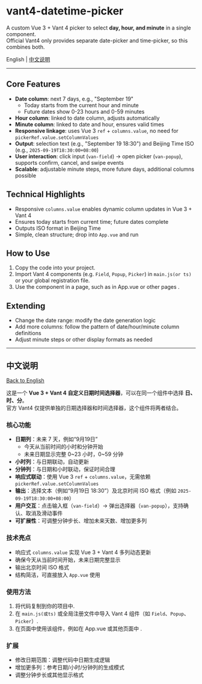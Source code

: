 # vant4-datetime-picker
A custom Vue 3 + Vant 4 picker to select **day, hour, and minute** in a single component.  
Official Vant4 only provides separate date-picker and time-picker, so this combines both.  

English | [中文说明](#中文说明)

---

## Core Features
- **Date column**: next 7 days, e.g., "September 19"
  - Today starts from the current hour and minute
  - Future dates show 0-23 hours and 0-59 minutes
- **Hour column**: linked to date column, adjusts automatically
- **Minute column**: linked to date and hour, ensures valid times
- **Responsive linkage**: uses Vue 3 `ref` + `columns.value`, no need for `pickerRef.value.setColumnValues`
- **Output**: selection text (e.g., "September 19 18:30") and Beijing Time ISO (e.g., `2025-09-19T18:30:00+08:00`)
- **User interaction**: click input (`van-field`) → open picker (`van-popup`), supports confirm, cancel, and swipe events
- **Scalable**: adjustable minute steps, more future days, additional columns possible

## Technical Highlights
- Responsive `columns.value` enables dynamic column updates in Vue 3 + Vant 4
- Ensures today starts from current time; future dates complete
- Outputs ISO format in Beijing Time
- Simple, clean structure; drop into `App.vue` and run

## How to Use
1. Copy the code into your project.
2. Import Vant 4 components (e.g. `Field`, `Popup`, `Picker`) in `main.js(or ts)` or your global registration file.
3. Use the component in a page, such as in App.vue or other pages <DateTimePicker/>.

## Extending
- Change the date range: modify the date generation logic
- Add more columns: follow the pattern of date/hour/minute column definitions
- Adjust minute steps or other display formats as needed

---

## 中文说明
[Back to English](#core-features)

这是一个 **Vue 3 + Vant 4 自定义日期时间选择器**，可以在同一个组件中选择 **日、时、分**。  
官方 Vant4 仅提供单独的日期选择器和时间选择器，这个组件将两者结合。

### 核心功能
- **日期列**：未来 7 天，例如“9月19日”  
  - 今天从当前时间的小时和分钟开始  
  - 未来日期显示完整 0~23 小时，0~59 分钟
- **小时列**：与日期联动，自动更新  
- **分钟列**：与日期和小时联动，保证时间合理  
- **响应式联动**：使用 Vue 3 `ref` + `columns.value`，无需依赖 `pickerRef.value.setColumnValues`  
- **输出**：选择文本（例如“9月19日 18:30”）及北京时间 ISO 格式（例如 `2025-09-19T18:30:00+08:00`）  
- **用户交互**：点击输入框（`van-field`）→ 弹出选择器（`van-popup`），支持确认、取消及滑动事件  
- **可扩展性**：可调整分钟步长、增加未来天数、增加更多列  

### 技术亮点
- 响应式 `columns.value` 实现 Vue 3 + Vant 4 多列动态更新  
- 确保今天从当前时间开始，未来日期完整显示  
- 输出北京时间 ISO 格式  
- 结构简洁，可直接放入 `App.vue` 使用  

### 使用方法
1. 将代码复制到你的项目中.  
2. 在 `main.js(或ts)` 或全局注册文件中导入 Vant 4 组件（如 `Field`、`Popup`、`Picker`）.  
3. 在页面中使用该组件，例如在 App.vue 或其他页面中 <DateTimePicker />.  

### 扩展
- 修改日期范围：调整代码中日期生成逻辑  
- 增加更多列：参考日期/小时/分钟列的生成模式  
- 调整分钟步长或其他显示格式  
